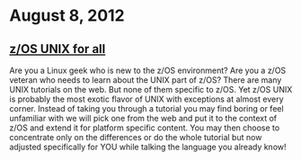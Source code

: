 # August 8, 2012

## [z/OS UNIX for all](Anaheim_Unix_for_all.pdf)

Are you a Linux geek who is new to the z/OS environment? Are you a z/OS veteran who needs to learn about the UNIX part of z/OS? There are many UNIX tutorials on the web. But none of them specific to z/OS. Yet z/OS UNIX is probably the most exotic flavor of UNIX with exceptions at almost every corner. Instead of taking you through a tutorial you may find boring or feel unfamiliar with we will pick one from the web and put it to the context of z/OS and extend it for platform specific content. You may then choose to concentrate only on the differences or do the whole tutorial but now adjusted specifically for YOU while talking the language you already know!
